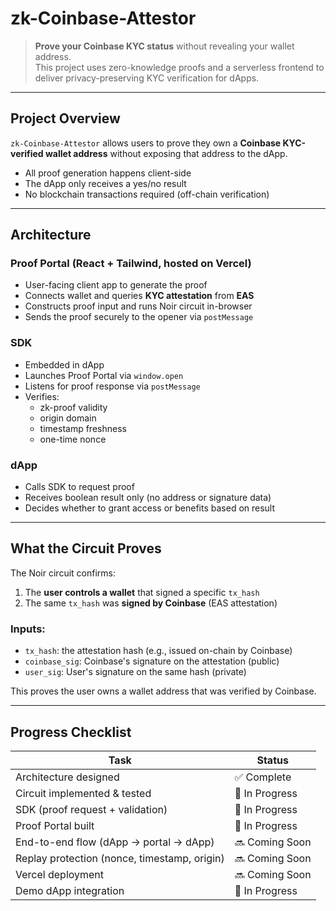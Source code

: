 # zk-Coinbase-Attestor

> **Prove your Coinbase KYC status** without revealing your wallet address.  
> This project uses zero-knowledge proofs and a serverless frontend to deliver privacy-preserving KYC verification for dApps.

---

## Project Overview

`zk-Coinbase-Attestor` allows users to prove they own a **Coinbase KYC-verified wallet address** without exposing that address to the dApp.

- All proof generation happens client-side
- The dApp only receives a yes/no result
- No blockchain transactions required (off-chain verification)

---

## Architecture

### Proof Portal (React + Tailwind, hosted on Vercel)

- User-facing client app to generate the proof
- Connects wallet and queries **KYC attestation** from **EAS**
- Constructs proof input and runs Noir circuit in-browser
- Sends the proof securely to the opener via `postMessage`

### SDK

- Embedded in dApp
- Launches Proof Portal via `window.open`
- Listens for proof response via `postMessage`
- Verifies:
  - zk-proof validity
  - origin domain
  - timestamp freshness
  - one-time nonce

### dApp

- Calls SDK to request proof
- Receives boolean result only (no address or signature data)
- Decides whether to grant access or benefits based on result

---

## What the Circuit Proves

The Noir circuit confirms:

1. The **user controls a wallet** that signed a specific `tx_hash`
2. The same `tx_hash` was **signed by Coinbase** (EAS attestation)

### Inputs:
- `tx_hash`: the attestation hash (e.g., issued on-chain by Coinbase)
- `coinbase_sig`: Coinbase's signature on the attestation (public)
- `user_sig`: User's signature on the same hash (private)

This proves the user owns a wallet address that was verified by Coinbase.

---

## Progress Checklist

| Task | Status |
|------|--------|
| Architecture designed | ✅ Complete  
| Circuit implemented & tested | 🔄 In Progress
| SDK (proof request + validation) | 🔄 In Progress
| Proof Portal built | 🔄 In Progress 
| End-to-end flow (dApp → portal → dApp) | 🔜 Coming Soon
| Replay protection (nonce, timestamp, origin) | 🔜 Coming Soon
| Vercel deployment | 🔜 Coming Soon  
| Demo dApp integration | 🔄 In Progress  
